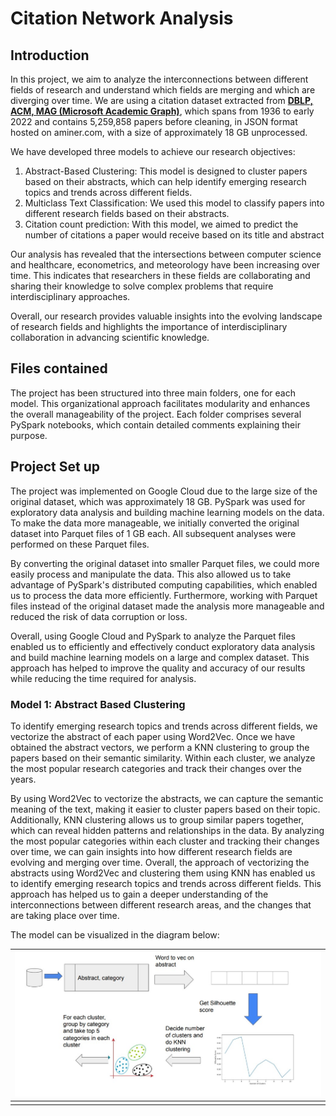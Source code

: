 # Citation Network Analysis

## Introduction
In this project, we aim to analyze the interconnections between different fields of research and understand which fields are merging and which are diverging over time. We are using a citation dataset extracted from **[DBLP, ACM, MAG (Microsoft Academic Graph)]([https://dl.acm.org/doi/abs/10.1145/3378393.3402240](https://www.aminer.org/citation))**, which spans from 1936 to early 2022 and contains 5,259,858 papers before cleaning, in JSON format hosted on aminer.com, with a size of approximately 18 GB unprocessed.

We have developed three models to achieve our research objectives:
1. Abstract-Based Clustering: This model is designed to cluster papers based on their abstracts, which can help identify emerging research topics and trends across different fields.
2. Multiclass Text Classification: We used this model to classify papers into different research fields based on their abstracts.
3. Citation count prediction: With this model, we aimed to predict the number of citations a paper would receive based on its title and abstract

Our analysis has revealed that the intersections between computer science and healthcare, econometrics, and meteorology have been increasing over time. This indicates that researchers in these fields are collaborating and sharing their knowledge to solve complex problems that require interdisciplinary approaches.

Overall, our research provides valuable insights into the evolving landscape of research fields and highlights the importance of interdisciplinary collaboration in advancing scientific knowledge.

## Files contained
The project has been structured into three main folders, one for each model. This organizational approach facilitates modularity and enhances the overall manageability of the project. Each folder comprises several PySpark notebooks, which contain detailed comments explaining their purpose.

## Project Set up
The project was implemented on Google Cloud due to the large size of the original dataset, which was approximately 18 GB. PySpark was used for exploratory data analysis and building machine learning models on the data. To make the data more manageable, we initially converted the original dataset into Parquet files of 1 GB each. All subsequent analyses were performed on these Parquet files.

By converting the original dataset into smaller Parquet files, we could more easily process and manipulate the data. This also allowed us to take advantage of PySpark's distributed computing capabilities, which enabled us to process the data more efficiently. Furthermore, working with Parquet files instead of the original dataset made the analysis more manageable and reduced the risk of data corruption or loss.

Overall, using Google Cloud and PySpark to analyze the Parquet files enabled us to efficiently and effectively conduct exploratory data analysis and build machine learning models on a large and complex dataset. This approach has helped to improve the quality and accuracy of our results while reducing the time required for analysis.

### Model 1: Abstract Based Clustering

To identify emerging research topics and trends across different fields, we vectorize the abstract of each paper using Word2Vec. Once we have obtained the abstract vectors, we perform a KNN clustering to group the papers based on their semantic similarity. Within each cluster, we analyze the most popular research categories and track their changes over the years.

By using Word2Vec to vectorize the abstracts, we can capture the semantic meaning of the text, making it easier to cluster papers based on their topic. Additionally, KNN clustering allows us to group similar papers together, which can reveal hidden patterns and relationships in the data. By analyzing the most popular categories within each cluster and tracking their changes over time, we can gain insights into how different research fields are evolving and merging over time.
Overall, the approach of vectorizing the abstracts using Word2Vec and clustering them using KNN has enabled us to identify emerging research topics and trends across different fields. This approach has helped us to gain a deeper understanding of the interconnections between different research areas, and the changes that are taking place over time.

The model can be visualized in the diagram below: 

| ![model.jpg](/images/model.jpg) | 
|:--:| 
||

